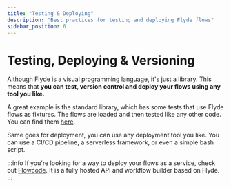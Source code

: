 ```yaml
---
title: "Testing & Deploying"
description: "Best practices for testing and deploying Flyde flows"
sidebar_position: 6
---
```


# Testing, Deploying & Versioning

Although Flyde is a visual programming language, it's just a library. This means that **you can test, version control and deploy your flows using any tool you like.**

A great example is the standard library, which has some tests that use Flyde flows as fixtures. The flows are loaded and then tested like any other code. You can find them [here](https://github.com/flydelabs/flyde/blob/main/stdlib/src/Values/Values.spec.ts).

Same goes for deployment, you can use any deployment tool you like. You can use a CI/CD pipeline, a serverless framework, or even a simple bash script.

:::info
If you're looking for a way to deploy your flows as a service, check out [Flowcode](https://www.getflowcode.io?ref=flyde-docs). It is a fully hosted API and workflow builder based on Flyde.
:::
